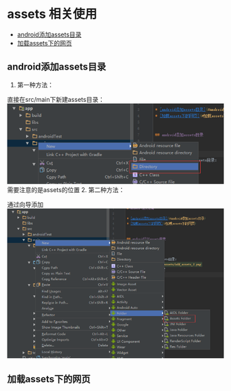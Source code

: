 # assets 相关使用

* [android添加assets目录](#android添加assets目录)
* [加载assets下的网页](#加载assets下的网页)


## android添加assets目录

1. 第一种方法：  

直接在src/main下新建assets目录：  
![assets](app/src/main/assets/add_assets_1.png)
需要注意的是assets的位置
2. 第二种方法：  

通过向导添加  
![assets](app/src/main/assets/add_assets_2.png)

## 加载assets下的网页



